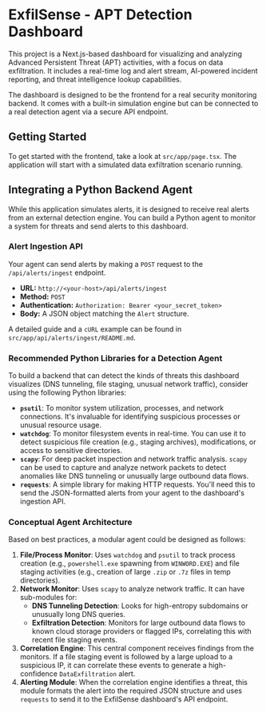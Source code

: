 # ExfilSense - APT Detection Dashboard

This project is a Next.js-based dashboard for visualizing and analyzing Advanced Persistent Threat (APT) activities, with a focus on data exfiltration. It includes a real-time log and alert stream, AI-powered incident reporting, and threat intelligence lookup capabilities.

The dashboard is designed to be the frontend for a real security monitoring backend. It comes with a built-in simulation engine but can be connected to a real detection agent via a secure API endpoint.

## Getting Started

To get started with the frontend, take a look at `src/app/page.tsx`. The application will start with a simulated data exfiltration scenario running.

## Integrating a Python Backend Agent

While this application simulates alerts, it is designed to receive real alerts from an external detection engine. You can build a Python agent to monitor a system for threats and send alerts to this dashboard.

### Alert Ingestion API

Your agent can send alerts by making a `POST` request to the `/api/alerts/ingest` endpoint.

- **URL:** `http://<your-host>/api/alerts/ingest`
- **Method:** `POST`
- **Authentication:** `Authorization: Bearer <your_secret_token>`
- **Body:** A JSON object matching the `Alert` structure.

A detailed guide and a `cURL` example can be found in `src/app/api/alerts/ingest/README.md`.

### Recommended Python Libraries for a Detection Agent

To build a backend that can detect the kinds of threats this dashboard visualizes (DNS tunneling, file staging, unusual network traffic), consider using the following Python libraries:

-   **`psutil`**: To monitor system utilization, processes, and network connections. It's invaluable for identifying suspicious processes or unusual resource usage.
-   **`watchdog`**: To monitor filesystem events in real-time. You can use it to detect suspicious file creation (e.g., staging archives), modifications, or access to sensitive directories.
-   **`scapy`**: For deep packet inspection and network traffic analysis. `scapy` can be used to capture and analyze network packets to detect anomalies like DNS tunneling or unusually large outbound data flows.
-   **`requests`**: A simple library for making HTTP requests. You'll need this to send the JSON-formatted alerts from your agent to the dashboard's ingestion API.

### Conceptual Agent Architecture

Based on best practices, a modular agent could be designed as follows:

1.  **File/Process Monitor**: Uses `watchdog` and `psutil` to track process creation (e.g., `powershell.exe` spawning from `WINWORD.EXE`) and file staging activities (e.g., creation of large `.zip` or `.7z` files in temp directories).
2.  **Network Monitor**: Uses `scapy` to analyze network traffic. It can have sub-modules for:
    -   **DNS Tunneling Detection**: Looks for high-entropy subdomains or unusually long DNS queries.
    -   **Exfiltration Detection**: Monitors for large outbound data flows to known cloud storage providers or flagged IPs, correlating this with recent file staging events.
3.  **Correlation Engine**: This central component receives findings from the monitors. If a file staging event is followed by a large upload to a suspicious IP, it can correlate these events to generate a high-confidence `DataExfiltration` alert.
4.  **Alerting Module**: When the correlation engine identifies a threat, this module formats the alert into the required JSON structure and uses `requests` to send it to the ExfilSense dashboard's API endpoint.
